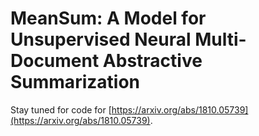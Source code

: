 # MeanSum: A Model for Unsupervised Neural Multi-Document Abstractive Summarization

Stay tuned for code for [https://arxiv.org/abs/1810.05739](https://arxiv.org/abs/1810.05739).